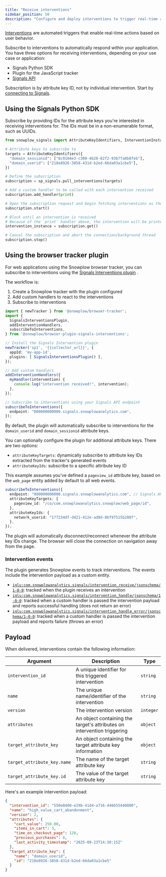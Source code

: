 ```yaml
---
title: "Receive interventions"
sidebar_position: 50
description: "Configure and deploy interventions to trigger real-time actions based on user attribute changes in Snowplow Signals."
---
```


[Interventions](/docs/signals/concepts/index.md#interventions) are automated triggers that enable real-time actions based on user behavior.

Subscribe to interventions to automatically respond within your application. You have three options for receiving interventions, depending on your use case or application:
* Signals Python SDK
* Plugin for the JavaScript tracker
* [Signals API](/docs/signals/connection/index.md#signals-api)

Subscription is by attribute key ID, not by individual intervention. Start by [connecting to Signals](/docs/signals/connection/index.md).


## Using the Signals Python SDK

Subscribe by providing IDs for the attribute keys you're interested in receiving interventions for. The IDs must be in a non-enumerable format, such as UUIDs.

```python
from snowplow_signals import AttributeKeyIdentifiers, InterventionInstance

# Attribute keys to subscribe to
targets = AttributeKeyIdentifiers({
  "domain_sessionid": ["8c9104e3-c300-4b20-82f2-93b7fa0b8feb"],
  "domain_userid": ["218e8926-3858-431d-b2ed-66da03a1cbe5"],
})

# Define the subscription
subscription = sp_signals.pull_interventions(targets)

# Add a custom handler to be called with each intervention received
subscription.add_handler(print)

# Open the subscription request and begin fetching interventions as they are published
subscription.start()

# Block until an intervention is received
# Because of the `print` handler above, the intervention will be printed out
intervention_instance = subscription.get()

# Cancel the subscription and abort the connection/background thread
subscription.stop()
```

## Using the browser tracker plugin

For web applications using the Snowplow browser tracker, you can subscribe to interventions using the [Signals Interventions plugin](https://github.com/snowplow-incubator/signals-browser-plugin) <!-- TODO: Update URL to non-private repo -->.

The workflow is:
1. Create a Snowplow tracker with the plugin configured
3. Add custom handlers to react to the interventions
4. Subscribe to interventions

```typescript
import { newTracker } from '@snowplow/browser-tracker';
import {
  SignalsInterventionsPlugin,
  addInterventionHandlers,
  subscribeToInterventions,
} from '@snowplow/browser-plugin-signals-interventions';

// Install the Signals Intervention plugin
newTracker('sp1', '{{collector_url}}', {
  appId: 'my-app-id',
  plugins: [ SignalsInterventionsPlugin() ],
});

// Add custom handlers
addInterventionHandlers({
  myHandler(intervention) {
    console.log("intervention received!", intervention);
  },
});

// Subscribe to interventions using your Signals API endpoint
subscribeToInterventions({
  endpoint: "000000000000.signals.snowplowanalytics.com",
});
```

By default, the plugin will automatically subscribe to interventions for the `domain_userid` and `domain_sessionid` attribute keys.

You can optionally configure the plugin for additional attribute keys. There are two options:
* `attributeKeyTargets`: dynamically subscribe to attribute key IDs extracted from the tracker's generated events
* `attributeKeyIds`: subscribe to a specific attribute key ID

This example assumes you've defined a `pageview_id` attribute key, based on the `web_page` entity added by default to all web events.

```typescript
subscribeToInterventions({
  endpoint: "000000000000.signals.snowplowanalytics.com", // Signals API endpoint
  attributeKeyTargets: {
    pageview_id: "/co/com.snowplowanalytics.snowplow/web_page/id",
  },
  attributeKeyIds: {
    network_userid: "177234df-d421-412e-ad8d-8bf97515b2807",
  },
});
```

The plugin will automatically disconnect/reconnect whenever the attribute key IDs change. The browser will close the connection on navigation away from the page.

### Intervention events

The plugin generates Snowplow events to track interventions. The events include the intervention payload as a custom entity.

- [`iglu:com.snowplowanalytics.signals/intervention_receive/jsonschema/1-0-0`](https://github.com/snowplow/iglu-central/blob/master/schemas/com.snowplowanalytics.signals/intervention_receive/jsonschema/1-0-0): tracked when the plugin receives an intervention
- [`iglu:com.snowplowanalytics.signals/intervention_handle/jsonschema/1-0-0`](https://github.com/snowplow/iglu-central/blob/master/schemas/com.snowplowanalytics.signals/intervention_handle/jsonschema/1-0-0): tracked when a custom handler is passed the intervention payload and reports successful handling (does not return an error)
- [`iglu:com.snowplowanalytics.signals/intervention_handle_error/jsonschema/1-0-0`](https://github.com/snowplow/iglu-central/blob/master/schemas/com.snowplowanalytics.signals/intervention_handle_error/jsonschema/1-0-0): tracked when a custom handler is passed the intervention payload and reports failure (throws an error)

## Payload

When delivered, interventions contain the following information:

| Argument                    | Description                                                             | Type      |
| --------------------------- | ----------------------------------------------------------------------- | --------- |
| `intervention_id`           | A unique identifier for this triggered intervention                     | `string`  |
| `name`                      | The unique name/identifier of the intervention                          | `string`  |
| `version`                   | The intervention version                                                | `integer` |
| `attributes`                | An object containing the target's attributes on intervention triggering | `object`  |
| `target_attribute_key`      | An object containing the target attribute key information               | `object`  |
| `target_attribute_key.name` | The name of the target attribute key                                    | `string`  |
| `target_attribute_key.id`   | The value of the target attribute key                                   | `string`  |

Here's an example intervention payload:

```json
{
  "intervention_id": "550e8400-e29b-41d4-a716-446655440000",
  "name": "high_value_cart_abandonment",
  "version": 2,
  "attributes": {
    "cart_value": 250.00,
    "items_in_cart": 3,
    "time_on_checkout_page": 120,
    "previous_purchases": 8,
    "last_activity_timestamp": "2025-09-23T14:30:15Z"
  },
  "target_attribute_key": {
    "name": "domain_userid",
    "id": "218e8926-3858-431d-b2ed-66da03a1cbe5"
  }
}
```
